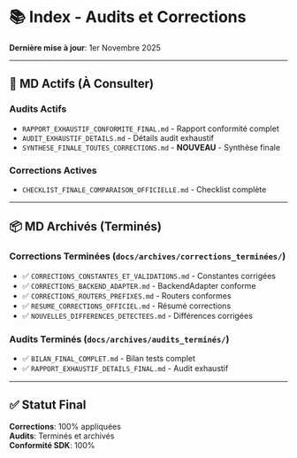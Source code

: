 # 📚 Index - Audits et Corrections

**Dernière mise à jour**: 1er Novembre 2025

---

## 🎯 MD Actifs (À Consulter)

### Audits Actifs
- `RAPPORT_EXHAUSTIF_CONFORMITE_FINAL.md` - Rapport conformité complet
- `AUDIT_EXHAUSTIF_DETAILS.md` - Détails audit exhaustif
- `SYNTHESE_FINALE_TOUTES_CORRECTIONS.md` - **NOUVEAU** - Synthèse finale

### Corrections Actives
- `CHECKLIST_FINALE_COMPARAISON_OFFICIELLE.md` - Checklist complète

---

## 📦 MD Archivés (Terminés)

### Corrections Terminées (`docs/archives/corrections_terminées/`)
- ✅ `CORRECTIONS_CONSTANTES_ET_VALIDATIONS.md` - Constantes corrigées
- ✅ `CORRECTIONS_BACKEND_ADAPTER.md` - BackendAdapter conforme
- ✅ `CORRECTIONS_ROUTERS_PREFIXES.md` - Routers conformes
- ✅ `RESUME_CORRECTIONS_OFFICIEL.md` - Résumé corrections
- ✅ `NOUVELLES_DIFFERENCES_DETECTEES.md` - Différences corrigées

### Audits Terminés (`docs/archives/audits_terminés/`)
- ✅ `BILAN_FINAL_COMPLET.md` - Bilan tests complet
- ✅ `RAPPORT_EXHAUSTIF_DETAILS_FINAL.md` - Audit exhaustif

---

## ✅ Statut Final

**Corrections**: 100% appliquées  
**Audits**: Terminés et archivés  
**Conformité SDK**: 100%

